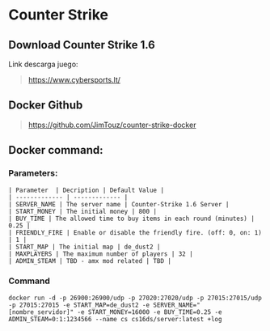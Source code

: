 # Counter Strike

## Download Counter Strike 1.6
  
  Link descarga juego: 
  > https://www.cybersports.lt/

## Docker Github
> https://github.com/JimTouz/counter-strike-docker

## Docker command:
  
  ### Parameters:
    
    | Parameter  | Decription | Default Value |
    | ------------- | ------------- |
    | SERVER_NAME | The server name | Counter-Strike 1.6 Server |
    | START_MONEY | The initial money | 800 |  
    | BUY_TIME | The allowed time to buy items in each round (minutes) | 0.25 |
    | FRIENDLY_FIRE | Enable or disable the friendly fire. (off: 0, on: 1) | 1 | 
    | START_MAP | The initial map | de_dust2 |
    | MAXPLAYERS | The maximum number of players | 32 | 
    | ADMIN_STEAM | TBD - amx mod related | TBD |
  
  ### Command 
  
  ```
  docker run -d -p 26900:26900/udp -p 27020:27020/udp -p 27015:27015/udp -p 27015:27015 -e START_MAP=de_dust2 -e SERVER_NAME="[nombre_servidor]" -e START_MONEY=16000 -e BUY_TIME=0.25 -e ADMIN_STEAM=0:1:1234566 --name cs cs16ds/server:latest +log
  ```
